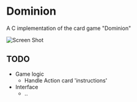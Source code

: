 # Dominion
A C implementation of the card game "Dominion"

![Screen Shot](http://graymado.s3.amazonaws.com/title_screen.png)

## TODO
* Game logic
    * Handle Action card 'instructions'
* Interface
    * ..
